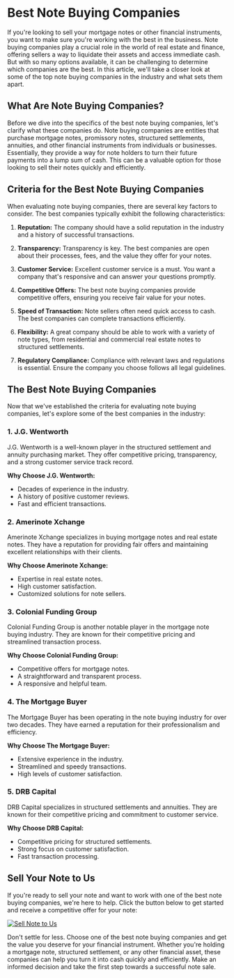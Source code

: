# Best Note Buying Companies

If you're looking to sell your mortgage notes or other financial instruments, you want to make sure you're working with the best in the business. Note buying companies play a crucial role in the world of real estate and finance, offering sellers a way to liquidate their assets and access immediate cash. But with so many options available, it can be challenging to determine which companies are the best. In this article, we'll take a closer look at some of the top note buying companies in the industry and what sets them apart.

## What Are Note Buying Companies?

Before we dive into the specifics of the best note buying companies, let's clarify what these companies do. Note buying companies are entities that purchase mortgage notes, promissory notes, structured settlements, annuities, and other financial instruments from individuals or businesses. Essentially, they provide a way for note holders to turn their future payments into a lump sum of cash. This can be a valuable option for those looking to sell their notes quickly and efficiently.

## Criteria for the Best Note Buying Companies

When evaluating note buying companies, there are several key factors to consider. The best companies typically exhibit the following characteristics:

1. **Reputation:** The company should have a solid reputation in the industry and a history of successful transactions.

2. **Transparency:** Transparency is key. The best companies are open about their processes, fees, and the value they offer for your notes.

3. **Customer Service:** Excellent customer service is a must. You want a company that's responsive and can answer your questions promptly.

4. **Competitive Offers:** The best note buying companies provide competitive offers, ensuring you receive fair value for your notes.

5. **Speed of Transaction:** Note sellers often need quick access to cash. The best companies can complete transactions efficiently.

6. **Flexibility:** A great company should be able to work with a variety of note types, from residential and commercial real estate notes to structured settlements.

7. **Regulatory Compliance:** Compliance with relevant laws and regulations is essential. Ensure the company you choose follows all legal guidelines.

## The Best Note Buying Companies

Now that we've established the criteria for evaluating note buying companies, let's explore some of the best companies in the industry:

### 1. J.G. Wentworth

J.G. Wentworth is a well-known player in the structured settlement and annuity purchasing market. They offer competitive pricing, transparency, and a strong customer service track record.

**Why Choose J.G. Wentworth:**
- Decades of experience in the industry.
- A history of positive customer reviews.
- Fast and efficient transactions.

### 2. Amerinote Xchange

Amerinote Xchange specializes in buying mortgage notes and real estate notes. They have a reputation for providing fair offers and maintaining excellent relationships with their clients.

**Why Choose Amerinote Xchange:**
- Expertise in real estate notes.
- High customer satisfaction.
- Customized solutions for note sellers.

### 3. Colonial Funding Group

Colonial Funding Group is another notable player in the mortgage note buying industry. They are known for their competitive pricing and streamlined transaction process.

**Why Choose Colonial Funding Group:**
- Competitive offers for mortgage notes.
- A straightforward and transparent process.
- A responsive and helpful team.

### 4. The Mortgage Buyer

The Mortgage Buyer has been operating in the note buying industry for over two decades. They have earned a reputation for their professionalism and efficiency.

**Why Choose The Mortgage Buyer:**
- Extensive experience in the industry.
- Streamlined and speedy transactions.
- High levels of customer satisfaction.

### 5. DRB Capital

DRB Capital specializes in structured settlements and annuities. They are known for their competitive pricing and commitment to customer service.

**Why Choose DRB Capital:**
- Competitive pricing for structured settlements.
- Strong focus on customer satisfaction.
- Fast transaction processing.

## Sell Your Note to Us

If you're ready to sell your note and want to work with one of the best note buying companies, we're here to help. Click the button below to get started and receive a competitive offer for your note:

[![Sell Note to Us](link-to-your-sell-page)](link-to-your-sell-page)

Don't settle for less. Choose one of the best note buying companies and get the value you deserve for your financial instrument. Whether you're holding a mortgage note, structured settlement, or any other financial asset, these companies can help you turn it into cash quickly and efficiently. Make an informed decision and take the first step towards a successful note sale.